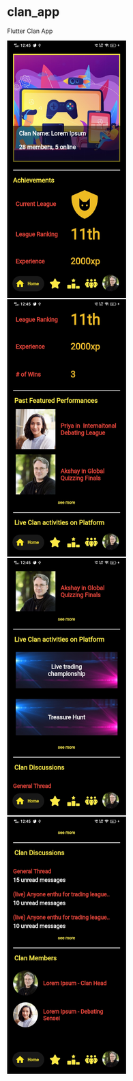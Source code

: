 # clan_app

Flutter Clan App

<img src = "images/flutter_clan_1.jpg" height = "600">
<img src = "images/flutter_clan_2.jpg" height = "600">
<img src = "images/flutter_clan_3.jpg" height = "600">
<img src = "images/flutter_clan_4.jpg" height = "600">

